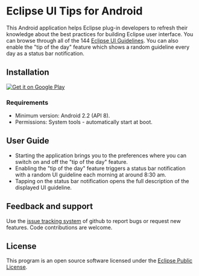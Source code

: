 Eclipse UI Tips for Android
===========================

This Android application helps Eclipse plug-in developers to refresh their knowledge about the best practices for building Eclipse user interface. You can browse through all of the 144 [Eclipse UI Guidelines](http://wiki.eclipse.org/User_Interface_Guidelines). You can also enable the "tip of the day" feature which shows a random guideline every day as a status bar notification. 

Installation
------------

[![Get it on Google Play](http://www.android.com/images/brand/get_it_on_play_logo_large.png)](http://play.google.com/store/apps/details?id=name.raev.kaloyan.android.eclipseuitips)

### Requirements

* Minimum version: Android 2.2 (API 8).
* Permissions: System tools - automatically start at boot.  

User Guide
----------

* Starting the application brings you to the preferences where you can switch on and off the "tip of the day" feature. 
* Enabling the "tip of the day" feature triggers a status bar notification with a random UI guideline each morning at around 8:30 am. 
* Tapping on the status bar notification opens the full description of the displayed UI guideline. 

Feedback and support
--------------------

Use the [issue tracking system](https://github.com/kaloyan-raev/eclipse-ui-tips/issues) of github to report bugs or request new features. Code contributions are welcome. 

License
-------

This program is an open source software licensed under the [Eclipse Public License](http://www.eclipse.org/legal/epl-v10.html).
